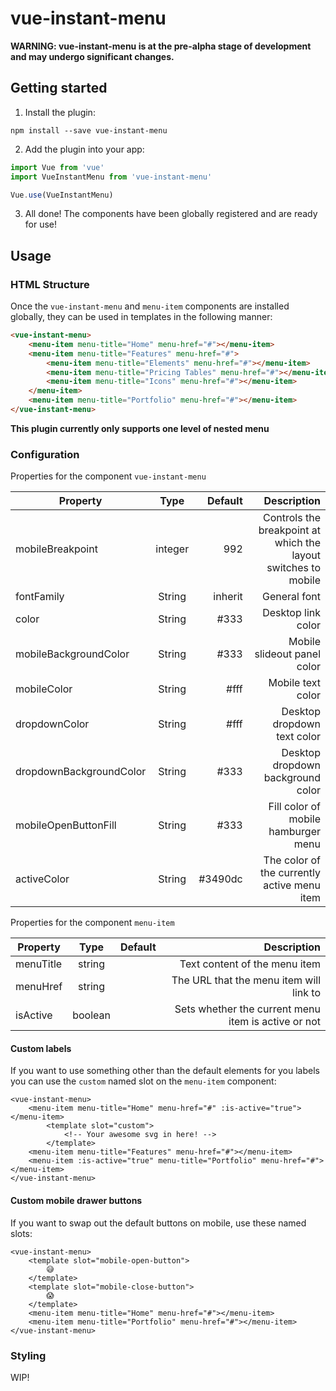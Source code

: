 # vue-instant-menu


__WARNING: vue-instant-menu is at the pre-alpha stage of development and may undergo significant changes.__

## Getting started

1. Install the plugin:

```
npm install --save vue-instant-menu
```

2. Add the plugin into your app:

```javascript
import Vue from 'vue'
import VueInstantMenu from 'vue-instant-menu'

Vue.use(VueInstantMenu)
```

3. All done!
The components have been globally registered and are ready for use!

## Usage

### HTML Structure

Once the `vue-instant-menu` and `menu-item` components are installed globally, they can be used in templates in the following manner:

```html
<vue-instant-menu>
    <menu-item menu-title="Home" menu-href="#"></menu-item>
    <menu-item menu-title="Features" menu-href="#">
        <menu-item menu-title="Elements" menu-href="#"></menu-item>
        <menu-item menu-title="Pricing Tables" menu-href="#"></menu-item>
        <menu-item menu-title="Icons" menu-href="#"></menu-item>
    </menu-item>
    <menu-item menu-title="Portfolio" menu-href="#"></menu-item>
</vue-instant-menu>
```

__This plugin currently only supports one level of nested menu__

### Configuration

Properties for the component `vue-instant-menu`

|Property|Type|Default|Description|
|-------------|:-------------:|-----:|-----:|
|mobileBreakpoint|integer|992|Controls the breakpoint at which the layout switches to mobile|
|fontFamily|String|inherit|General font|
|color|String|#333|Desktop link color|
|mobileBackgroundColor|String|#333|Mobile slideout panel color|
|mobileColor|String|#fff|Mobile text color|
|dropdownColor|String|#fff|Desktop dropdown text color|
|dropdownBackgroundColor|String|#333|Desktop dropdown background color|
|mobileOpenButtonFill|String|#333|Fill color of mobile hamburger menu|
|activeColor|String|#3490dc|The color of the currently active menu item|


Properties for the component `menu-item`

|Property|Type|Default|Description|
|-------------|:-------------:|-----:|-----:|
|menuTitle|string||Text content of the menu item|
|menuHref|string||The URL that the menu item will link to|
|isActive|boolean||Sets whether the current menu item is active or not|

#### Custom labels

If you want to use something other than the default elements for you labels you can use the `custom` named slot on the `menu-item` component:

```
<vue-instant-menu>
    <menu-item menu-title="Home" menu-href="#" :is-active="true"></menu-item>
        <template slot="custom">
            <!-- Your awesome svg in here! -->
        </template>
    <menu-item menu-title="Features" menu-href="#"></menu-item>
    <menu-item :is-active="true" menu-title="Portfolio" menu-href="#"></menu-item>
</vue-instant-menu>
```

#### Custom mobile drawer buttons

If you want to swap out the default buttons on mobile, use these named slots:

```
<vue-instant-menu>
    <template slot="mobile-open-button">
        😅
    </template>
    <template slot="mobile-close-button">
        😱
    </template>
    <menu-item menu-title="Home" menu-href="#"></menu-item>
    <menu-item menu-title="Portfolio" menu-href="#"></menu-item>
</vue-instant-menu>
```

### Styling

WIP!
